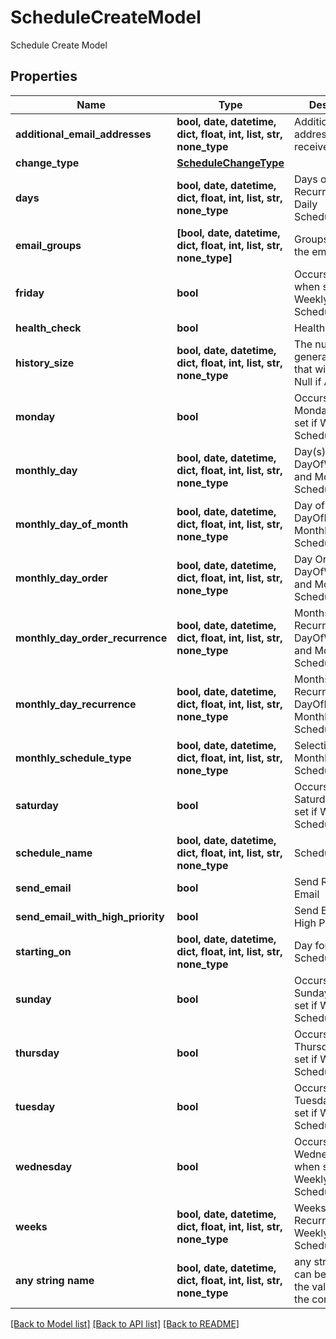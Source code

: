 # ScheduleCreateModel

Schedule Create Model

## Properties
Name | Type | Description | Notes
------------ | ------------- | ------------- | -------------
**additional_email_addresses** | **bool, date, datetime, dict, float, int, list, str, none_type** | Additional email addresses to receive the email | [optional] 
**change_type** | [**ScheduleChangeType**](ScheduleChangeType.md) |  | [optional] 
**days** | **bool, date, datetime, dict, float, int, list, str, none_type** | Days of Recurrence if Daily ScheduleType | [optional] 
**email_groups** | **[bool, date, datetime, dict, float, int, list, str, none_type]** | Groups to receive the email | [optional] 
**friday** | **bool** | Occurs on Fridays when set if Weekly ScheduleType | [optional] 
**health_check** | **bool** | Health Check | [optional] 
**history_size** | **bool, date, datetime, dict, float, int, list, str, none_type** | The number of generated reports that will be saved. Null if All | [optional] 
**monday** | **bool** | Occurs on Mondays when set if Weekly ScheduleType | [optional] 
**monthly_day** | **bool, date, datetime, dict, float, int, list, str, none_type** | Day(s) used if DayOfWeekMonth and Monthly ScheduleType | [optional] 
**monthly_day_of_month** | **bool, date, datetime, dict, float, int, list, str, none_type** | Day of Month if DayOfMonth and Monthly ScheduleType | [optional] 
**monthly_day_order** | **bool, date, datetime, dict, float, int, list, str, none_type** | Day Order used if DayOfWeekMonth and Monthly ScheduleType | [optional] 
**monthly_day_order_recurrence** | **bool, date, datetime, dict, float, int, list, str, none_type** | Months of Recurrence if DayOfWeekMonth and Monthly ScheduleType | [optional] 
**monthly_day_recurrence** | **bool, date, datetime, dict, float, int, list, str, none_type** | Months of Recurrence if DayOfMonth and Monthly ScheduleType | [optional] 
**monthly_schedule_type** | **bool, date, datetime, dict, float, int, list, str, none_type** | Selection used if Monthly ScheduleType | [optional] 
**saturday** | **bool** | Occurs on Saturdays when set if Weekly ScheduleType | [optional] 
**schedule_name** | **bool, date, datetime, dict, float, int, list, str, none_type** | Schedule Name | [optional] 
**send_email** | **bool** | Send Report via Email | [optional] 
**send_email_with_high_priority** | **bool** | Send Email With High Priority | [optional] 
**starting_on** | **bool, date, datetime, dict, float, int, list, str, none_type** | Day for Report Schedule to start | [optional] 
**sunday** | **bool** | Occurs on Sundays when set if Weekly ScheduleType | [optional] 
**thursday** | **bool** | Occurs on Thursdays when set if Weekly ScheduleType | [optional] 
**tuesday** | **bool** | Occurs on Tuesdays when set if Weekly ScheduleType | [optional] 
**wednesday** | **bool** | Occurs on Wednesdays when set if Weekly ScheduleType | [optional] 
**weeks** | **bool, date, datetime, dict, float, int, list, str, none_type** | Weeks of Recurrence if Weekly ScheduleType | [optional] 
**any string name** | **bool, date, datetime, dict, float, int, list, str, none_type** | any string name can be used but the value must be the correct type | [optional]

[[Back to Model list]](../README.md#documentation-for-models) [[Back to API list]](../README.md#documentation-for-api-endpoints) [[Back to README]](../README.md)


